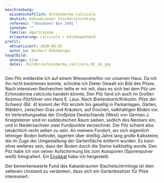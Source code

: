 ```yaml
---
beschreibung:
  wissenschaftlich: Echinoderma calcicola
  deutsch: Kakaobrauner Stachelschirmling
  referenz: "(Knudsen) Bon 1991 "
  synonym: ""
  familie: Agaricaceae
  erlaeuterung: calcicola = kalkbewohnend
profil:
  aktualisiert: 2020-08-02
  autor_in: Norbert Kühnberger
hauptbild:
  anzeige: true
  datei: /bilder/echinoderma_calcicola_01_nk.jpg
---
```

Den Pilz entdeckte ich auf einem Wiesenstreifen vor unserem Haus. Da ich ihn nicht bestimmen konnte, schickte ich Dieter Gewalt ein Bild des Pilzes. Nach intensiven Recherchen teilte er mir mit, dass es sich bei dem Pilz um *Echinoderma calcicola* handeln könnte. Den Pilz fand ich auch im Großen Kosmos-Pilzführer von Hans E. Laux. Nach *Breitenbach/Kränzlin: Pilze der Schweiz (Bd. 4)* kommt der Pilz einzeln bis gesellig in Parkanlagen, Gärten, Wäldern, zwischen Gras und Kräutern, auf frischen, kalkhaltigen Böden vor. Im Verbreitungsatlas der Großpilze Deutschlands (West) von German J. Krieglsteiner sind im süddeutschen Raum sieben, südlich des Neckars ein, und in Niedersachsen zwei Fundpunkte verzeichnet. Der Pilz scheint also tatsächlich recht selten zu sein. An meinem Fundort, wo sich eigentlich lehmiger Boden befindet, lagerten über dreißig Jahre lang große Kalksteine, die im Zuge der Umgestaltung der Gartenfläche entfernt wurden. Es kann ohne weiteres sein, dass der Boden durch die Steine kalkhaltig wurde. Den Pilz habe ich von seiner Aufschirmung bis zum Aussporen (Sporenpulver weiß) fotografiert. Ein [Exsikkat](Exsikkat "Glossar") habe ich hergestellt.

Der bemerkenswerte Fund des Kakaobraunen Stachelschirmlings ist dem seltenen Umstand zu verdanken, dass sich ein Gartenbesitzer für Pilze interessiert.